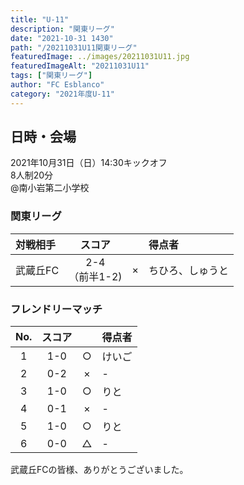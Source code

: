 ```yaml
---
title: "U-11"
description: "関東リーグ"
date: "2021-10-31 1430"
path: "/20211031U11関東リーグ"
featuredImage: ../images/20211031U11.jpg
featuredImageAlt: "20211031U11"
tags: ["関東リーグ"]
author: "FC Esblanco"
category: "2021年度U-11"
---
```


## 日時・会場

2021年10月31日（日）14:30キックオフ   
8人制20分   
@南小岩第二小学校

### 関東リーグ

|  対戦相手       | スコア|   | 得点者  |
|:--------------|:----:|:-:|:--------|
| 武蔵丘FC | 2-4<br>（前半1-2) | × |ちひろ、しゅうと|

### フレンドリーマッチ

| No.| スコア |   | 得点者  |
|:--:|:------:|:-:|:--------|
| 1  | 1-0    | ○ |けいご |
| 2  | 0-2    | × |- |
| 3  | 1-0    | ○ |りと |
| 4  | 0-1    | × |- |
| 5  | 1-0    | ○ |りと |
| 6  | 0-0    | △ |- |

武蔵丘FCの皆様、ありがとうございました。
